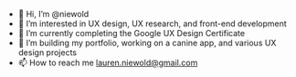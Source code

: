 - 👋 Hi, I’m @niewold
- 👀 I’m interested in UX design, UX research, and front-end development
- 🌱 I’m currently completing the Google UX Design Certificate
- 💞️ I’m building my portfolio, working on a canine app, and various UX design projects
- 📫 How to reach me lauren.niewold@gmail.com

<!---
niewold/niewold is a ✨ special ✨ repository because its `README.md` (this file) appears on your GitHub profile.
You can click the Preview link to take a look at your changes.
--->
